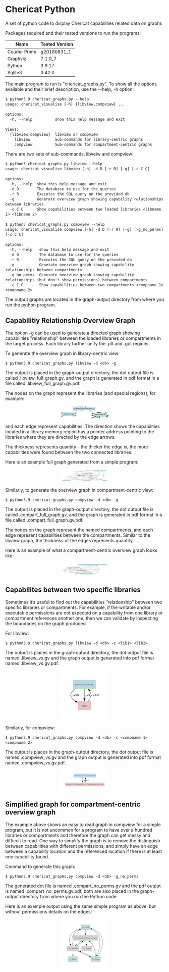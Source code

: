 # Chericat Python
A set of python code to display Chericat capabilities related data on graphs

Packages required and their tested versions to run the programs:

|Name|Tested Version|
|---|---|
|Courier Prime|g20180831_1|
|Graphviz|7.1.0_7|
|Python|3.9.17|
|Sqlite3|3.42.0|

The main program to run is "chericat_graphs.py". To show all the options available and their brief description, use the --help, -h option:

```console
$ python3.9 chericat_graphs.py --help
usage: chericat_visualise [-h] {libview,compview} ...

options:
  -h, --help          show this help message and exit

Views:
  {libview,compview}  libview or compview
    libview           Sub-commands for library-centric graphs
    compview          Sub-commands for compartment-centric graphs
```

There are two sets of sub-commands, libveiw and compview:

```console
$ python3 chericat_graphs.py libview --help
usage: chericat_visualise libview [-h] -d D [-r R] [-g] [-c C C]

options:
  -h, --help  show this help message and exit
  -d D        The database to use for the queries
  -r R        Executes the SQL query on the provided db
  -g          Generate overview graph showing capability relationships between libraries
  -c C C      Show capabilities between two loaded libraries <libname 1> <libname 2>

$ python3 chericat_graphs.py compview --help
usage: chericat_visualise compview [-h] -d D [-r R] [-g] [-g_no_perms] [-c C C]

options:
  -h, --help   show this help message and exit
  -d D         The database to use for the queries
  -r R         Executes the SQL query on the provided db
  -g           Generate overview graph showing capability relationships between compartments
  -g_no_perms  Generate overview graph showing capability relationships (but don't show permissions) between compartments
  -c C C       Show capabilities between two compartments <compname 1> <compname 2>
```

The output graphs are located in the graph-output directory from where you run the python program.

## Capabilitiy Relationship Overview Graph
The option -g can be used to generate a directed graph showing capabilities "relationship" between the loaded libraries or compartments in the target process. Each library further unify the .plt and .got regions.

To generate the overview graph in library-centric view:

```console
$ python3.9 chericat_graphs.py libview -d <db> -g
```

The output is placed in the graph-output directory, the dot output file is called <db>.libview_full_graph.gv, and the graph is generated in pdf format in a file called <db>.libview_full_graph.gv.pdf.

The nodes on the graph represent the libraries (and special regions), for example:

<p align="center">
<img src="directed_libraries_graph.png" alt="libview_full_graph" width="150"/>
</p>

and each edge represent capabilities. The direction shows the capabilities located in a library memory region has a pointer address pointing to the libraries where they are directed by the edge arrows.

The thickness represents quantity - the thicker the edge is, the more capabilities were found between the two connected libraries. 

Here is an example full graph generated from a simple program:

<p align="center">
<img src="pp.db.libview_full_graph.png" alt="libview_full_graph" width="150"/>
</p>

Similarly, to generate the overview graph in compartment-centric view:

```console
$ python3.9 chericat_graphs.py compview -d <db> -g
```

The output is placed in the graph-output directory, the dot output file is called <db>.compart_full_graph.gv, and the graph is generated in pdf format in a file called <db>.compart_full_graph.gv.pdf.

The nodes on the graph represent the named compartments, and each edge represent capabilities between the compartments. Similar to the libview graph, the thickness of the edges represents quantity.

Here is an example of what a compartment-centric overview graph looks like:

<p align="center">
<img src="pp.db.compart_full_graph.png" alt="compview_full_graph" width="150"/>
</p>

## Capabilites between two specific libraries
Sometimes it’s useful to find out the capabilities ”relationship” between two specific libraries or compartments. For example, if the writable and/or executable permissions are not expected on a capability from one library or compartment references another one, then we can validate by inspecting the boundaries on the graph produced.

For libview:

```console
$ python3.9 chericat_graphs.py libview -d <db> -c <lib1> <lib2>
```

The output is places in the graph-output directory, the dot output file is named <db>.libview_<lib1>_vs_<lib2>.gv and the graph output is generated into pdf format named <db>.libview_<lib1>_vs_<lib2>.gv.pdf.

<p align="center">
<img src="pp.db.libview_print-pointer_vs_libc.png" alt="libview_cap_two_libs" width="150"/>
</p>

Similarly, for compview:

```console
$ python3.9 chericat_graphs.py compview -d <db> -c <compname 1> <compname 2>
```

The output is places in the graph-output directory, the dot output file is named <db>.compview_<comp1>_vs_<comp2>.gv and the graph output is generated into pdf format named <db>.compview_<lib1>_vs_<lib2>.gv.pdf.

<p align="center">
<img src="pp.db.compview_1_vs_2.png" alt="compview_cap_two_comps" width="150"/>
</p>

## Simplified graph for compartment-centric overview graph
The example above shows an easy to read graph in compview for a simple program, but it is not uncommon for a program to have over a hundred libraries or compartments and therefore the graph can get messy and difficult to read. One way to simplify the graph is to remove the distinguish between capabilities with different permissions, and simply have an edge between a capability location and the referenced location if there is at least one capability found.

Command to generate this graph:

```console
$ python3.9 chericat_graphs.py compview -d <db> -g_no_perms
```

The generated dot file is named <db>.compart_no_perms.gv and the pdf output is named <db>.compart_no_perms.gv.pdf, both are also placed in the graph-output directory from where you run the Python code.

Here is an example output using the same simple program as above, but without permissions details on the edges:

<p align="center">
<img src="pp.db.compart_no_perms_graph.png" alt="compview_full_graph_no_permis" width="150"/>
</p>

